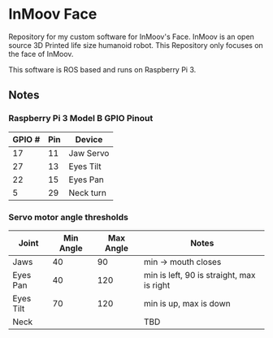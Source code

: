 # InMoov Face 

Repository for my custom software for InMoov's Face. InMoov is an open source 3D Printed life size humanoid robot. 
This Repository only focuses on the face of InMoov.  

This software is ROS based and runs on Raspberry Pi 3.  

## Notes

### Raspberry Pi 3 Model B GPIO Pinout  

| GPIO # | Pin | Device | 
| ---------- | ----------| ---------- |
| 17 | 11 | Jaw Servo |
| 27 | 13 | Eyes Tilt |
| 22 | 15 | Eyes Pan |
| 5 | 29 | Neck turn |

### Servo motor angle thresholds

|Joint | Min Angle | Max Angle| Notes | 
| ----------| ----------| ---------- |---------- |
| Jaws | 40| 90 | min -> mouth closes |
| Eyes Pan | 40 | 120 | min is left, 90 is straight, max is right |
| Eyes Tilt | 70 | 120 | min is up, max is down |
| Neck | | | TBD|


